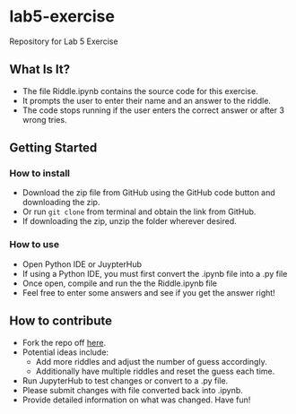 # lab5-exercise
Repository for Lab 5 Exercise
## What Is It?
- The file Riddle.ipynb contains the source code for this exercise.
- It prompts the user to enter their name and an answer to the riddle.
- The code stops running if the user enters the correct answer or after 3 wrong tries.
## Getting Started
### How to install
- Download the zip file from GitHub using the GitHub code button and downloading the zip.
- Or run ```git clone``` from terminal and obtain the link from GitHub.
- If downloading the zip, unzip the folder wherever desired.
### How to use
- Open Python IDE or JuypterHub
- If using a Python IDE, you must first convert the .ipynb file into a .py file
- Once open, compile and run the the Riddle.ipynb file
- Feel free to enter some answers and see if you get the answer right!
## How to contribute
- Fork the repo off [here](https://github.com/jeffzheng13/lab5-exercise).
- Potential ideas include: 
    - Add more riddles and adjust the number of guess accordingly.
    - Additionally have multiple riddles and reset the guess each time.
- Run JupyterHub to test changes or convert to a .py file.
- Please submit changes with file converted back into .ipynb.
- Provide detailed information on what was changed. Have fun!